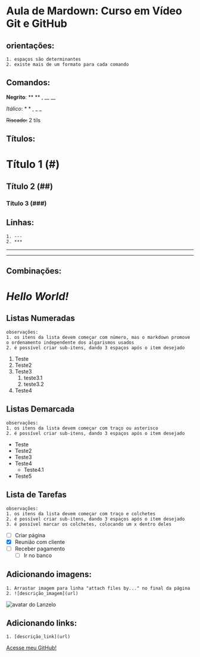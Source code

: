 # Aula de Mardown: Curso em Vídeo Git e GitHub

  ## orientações: 
    1. espaços são determinantes
    2. existe mais de um formato para cada comando
    
## Comandos:

**Negrito**: ** ** , __ __

*Itálico*: * * , _ _

~~Riscado:~~ 2 tils

## Títulos:
   # Título 1 (#)
   ## Título 2 (##)
   ### Título 3 (###)

## Linhas:
    1. ---
    2. ***
---
***

## Combinações:
# _*Hello World!*_

## Listas Numeradas
	observações:
	1. os itens da lista devem começar com número, mas o markdown promove o ordenamento independente dos algarismos usados
	2. é possível criar sub-itens, dando 3 espaços após o item desejado	
	
1. Teste
2. Teste2
3. Teste3
   1. teste3.1
   2. teste3.2
4. Teste4


## Listas Demarcada
	observações:
	1. os itens da lista devem começar com traço ou asterisco
	2. é possível criar sub-itens, dando 3 espaços após o item desejado	
	
* Teste
* Teste2
* Teste3
* Teste4
   * Teste4.1
* Teste5

## Lista de Tarefas
	observações:
	1. os itens da lista devem começar com traço e colchetes 
	2. é possível criar sub-itens, dando 3 espaços após o item desejado
	3. é possível marcar os colchetes, colocando um x dentro deles

- [ ] Criar página
- [x] Reunião com cliente
- [ ] Receber pagamento 
   - [ ] Ir no banco

## Adicionando imagens:
	1. Arrastar imagem para linha "attach files by..." no final da página
	2. ![descrição_imagem](url)
![avatar do Lanzelo](https://user-images.githubusercontent.com/79880840/110563839-a6ae9180-812a-11eb-85e6-e546f47841a2.jpg)

## Adicionando links:
	1. [descrição_link](url)
[Acesse meu GitHub!](https://github.com/Lanzelo)
